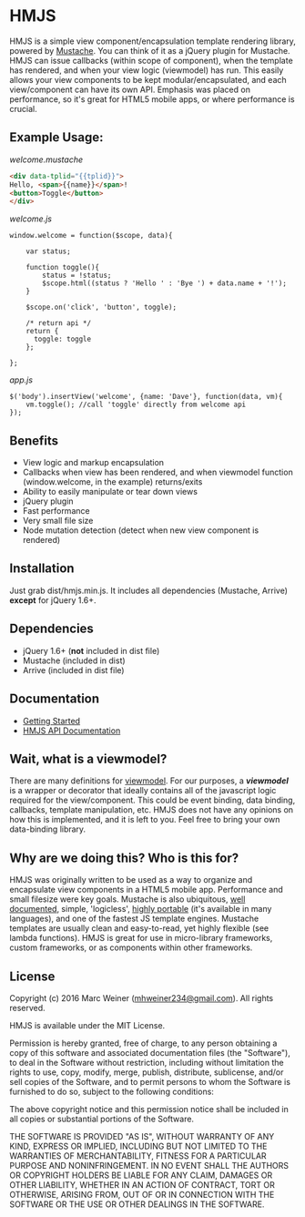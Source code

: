 # HMJS
HMJS is a simple view component/encapsulation template rendering library, powered by [Mustache](https://github.com/janl/mustache.js). 
You can think of it as a jQuery plugin for Mustache. HMJS can issue callbacks (within scope of component), 
when the template has rendered, and when your view logic (viewmodel) has run. This easily allows your view components to be kept
modular/encapsulated, and each view/component can have its own API. Emphasis was placed on performance, so it's great for
HTML5 mobile apps, or where performance is crucial.

## Example Usage:

_welcome.mustache_
```HTML
<div data-tplid="{{tplid}}">
Hello, <span>{{name}}</span>!
<button>Toggle</button>
</div>
```
_welcome.js_
```JS
window.welcome = function($scope, data){

    var status;
    
    function toggle(){
        status = !status;
        $scope.html((status ? 'Hello ' : 'Bye ') + data.name + '!');
    }
    
    $scope.on('click', 'button', toggle);
    
    /* return api */
    return {
      toggle: toggle
    };
   
};
```
_app.js_
```JS
$('body').insertView('welcome', {name: 'Dave'}, function(data, vm){
    vm.toggle(); //call 'toggle' directly from welcome api
});
```

## Benefits

- View logic and markup encapsulation
- Callbacks when view has been rendered, and when viewmodel function (window.welcome, in the example) returns/exits
- Ability to easily manipulate or tear down views
- jQuery plugin
- Fast performance
- Very small file size
- Node mutation detection (detect when new view component is rendered)

## Installation

Just grab dist/hmjs.min.js. It includes all dependencies (Mustache, Arrive) **except** for jQuery 1.6+.

## Dependencies

- jQuery 1.6+ (**not** included in dist file)
- Mustache (included in dist)
- Arrive (included in dist file)

## Documentation

- [Getting Started](getting_started.md)
- [HMJS API Documentation](API.md)

## Wait, what is a viewmodel?

There are many definitions for [viewmodel](https://www.infoq.com/articles/View-Model-Definition). For our purposes,
a **_viewmodel_** is a wrapper or decorator that ideally contains all of the javascript logic required for the view/component.
This could be event binding, data binding, callbacks, template manipulation, etc. HMJS does not have any opinions
on how this is implemented, and it is left to you. Feel free to bring your own data-binding library.

## Why are we doing this? Who is this for?

HMJS was originally written to be used as a way to organize and encapsulate view components in a HTML5 mobile app.
Performance and small filesize were key goals. Mustache is also ubiquitous, [well documented](https://mustache.github.io/mustache.5.html), simple, 'logicless', 
[highly portable](https://mustache.github.io/) (it's available in many languages), and one of the fastest JS template engines.
Mustache templates are usually clean and easy-to-read, yet highly flexible (see lambda functions). HMJS is great for 
use in micro-library frameworks, custom frameworks, or as components within other frameworks.

## License

Copyright (c) 2016 Marc Weiner (mhweiner234@gmail.com). All rights reserved.

HMJS is available under the MIT License.

Permission is hereby granted, free of charge, to any person obtaining a copy of this software and associated documentation files (the "Software"), to deal in the Software without restriction, including without limitation the rights to use, copy, modify, merge, publish, distribute, sublicense, and/or sell copies of the Software, and to permit persons to whom the Software is furnished to do so, subject to the following conditions:

The above copyright notice and this permission notice shall be included in all copies or substantial portions of the Software.

THE SOFTWARE IS PROVIDED "AS IS", WITHOUT WARRANTY OF ANY KIND, EXPRESS OR IMPLIED, INCLUDING BUT NOT LIMITED TO THE WARRANTIES OF MERCHANTABILITY, FITNESS FOR A PARTICULAR PURPOSE AND NONINFRINGEMENT. IN NO EVENT SHALL THE AUTHORS OR COPYRIGHT HOLDERS BE LIABLE FOR ANY CLAIM, DAMAGES OR OTHER LIABILITY, WHETHER IN AN ACTION OF CONTRACT, TORT OR OTHERWISE, ARISING FROM, OUT OF OR IN CONNECTION WITH THE SOFTWARE OR THE USE OR OTHER DEALINGS IN THE SOFTWARE.